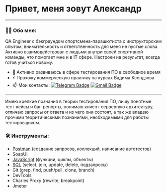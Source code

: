 # Привет, меня зовут Александр

---

### :man_technologist: Обо мне:

QA Engineer с бэкграундом спортсмена-парашютиста с инструкторским опытом, внимательность и ответственность для меня не пустые слова. Активно взаимодействовал с людьми внутри своей спортивной команды, что помогает мне и в IT сфере. Настроен на результат, всегда готов учиться новому.

- :telescope: Активно развиваюсь в сфере тестирования ПО в свободное время
- :zap: Прохожу коммерческую практику на курсах Вадима Ксендзова
- :mailbox: Мои контакты: [![Telegram Badge](https://img.shields.io/badge/-AN_Klimov-blue?style=flat&logo=Telegram&logoColor=white)](https://t.me/AN_Klimov) [![Gmail Badge](https://img.shields.io/badge/-Gmail-red?style=flat&logo=Gmail&logoColor=white)](mailto:an.kllimov@gmail.com)

---

Имею крепкие познания в теории тестирования ПО, пишу понятные тест-кейсы и баг-репорты, понимаю клиент-серверную архитектуру, отличаю запросы от ответа и из чего они состоят, а так же владею прочими теоритическими познаниями, необходимыми для работы тестировщиком.

### 🛠 Инструменты:

- [Postman](https://github.com/AlexanderKlimovQA/31QAgroup/tree/main/Postman) (создание запросов, коллекций, написание автотестов)
- SoapUI
- [JavaScript](https://github.com/AlexanderKlimovQA/31QAgroup/tree/main/JavaScript/VadimCourse) (функции, циклы, объекты)
- [SQL](https://github.com/AlexanderKlimovQA/31QAgroup/tree/main/SQL) (select, join, update, delete, подзапросы)
- Git (grep, find, push/pull, clone, branch)
- DevTools
- Charles Proxy (rewrite, breakpoint)
- Jmeter
